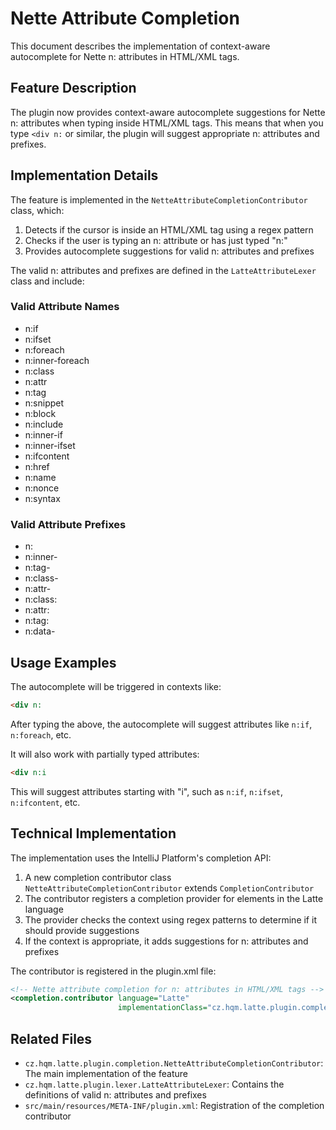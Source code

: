 # Nette Attribute Completion

This document describes the implementation of context-aware autocomplete for Nette n: attributes in HTML/XML tags.

## Feature Description

The plugin now provides context-aware autocomplete suggestions for Nette n: attributes when typing inside HTML/XML tags. This means that when you type `<div n:` or similar, the plugin will suggest appropriate n: attributes and prefixes.

## Implementation Details

The feature is implemented in the `NetteAttributeCompletionContributor` class, which:

1. Detects if the cursor is inside an HTML/XML tag using a regex pattern
2. Checks if the user is typing an n: attribute or has just typed "n:"
3. Provides autocomplete suggestions for valid n: attributes and prefixes

The valid n: attributes and prefixes are defined in the `LatteAttributeLexer` class and include:

### Valid Attribute Names
- n:if
- n:ifset
- n:foreach
- n:inner-foreach
- n:class
- n:attr
- n:tag
- n:snippet
- n:block
- n:include
- n:inner-if
- n:inner-ifset
- n:ifcontent
- n:href
- n:name
- n:nonce
- n:syntax

### Valid Attribute Prefixes
- n:
- n:inner-
- n:tag-
- n:class-
- n:attr-
- n:class:
- n:attr:
- n:tag:
- n:data-

## Usage Examples

The autocomplete will be triggered in contexts like:

```html
<div n:
```

After typing the above, the autocomplete will suggest attributes like `n:if`, `n:foreach`, etc.

It will also work with partially typed attributes:

```html
<div n:i
```

This will suggest attributes starting with "i", such as `n:if`, `n:ifset`, `n:ifcontent`, etc.

## Technical Implementation

The implementation uses the IntelliJ Platform's completion API:

1. A new completion contributor class `NetteAttributeCompletionContributor` extends `CompletionContributor`
2. The contributor registers a completion provider for elements in the Latte language
3. The provider checks the context using regex patterns to determine if it should provide suggestions
4. If the context is appropriate, it adds suggestions for n: attributes and prefixes

The contributor is registered in the plugin.xml file:

```xml
<!-- Nette attribute completion for n: attributes in HTML/XML tags -->
<completion.contributor language="Latte"
                        implementationClass="cz.hqm.latte.plugin.completion.NetteAttributeCompletionContributor"/>
```

## Related Files

- `cz.hqm.latte.plugin.completion.NetteAttributeCompletionContributor`: The main implementation of the feature
- `cz.hqm.latte.plugin.lexer.LatteAttributeLexer`: Contains the definitions of valid n: attributes and prefixes
- `src/main/resources/META-INF/plugin.xml`: Registration of the completion contributor